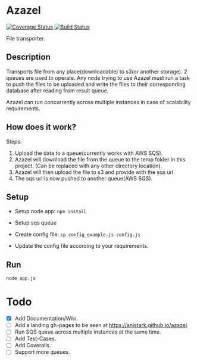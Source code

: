 # Azazel

[![Coverage Status](https://coveralls.io/repos/github/anistark/azazel/badge.svg)](https://coveralls.io/github/anistark/azazel)
[![Build Status](https://travis-ci.org/anistark/azazel.svg?branch=master)](https://travis-ci.org/anistark/azazel)

File transporter.

## Description

Transports file from any place(downloadable) to s3(or another storage). 2 queues are used to operate. Any node trying to use Azazel must run a task to push the files to be uploaded and write the files to their corresponding database after reading from result queue.

Azazel can run concurrently across multiple instances in case of scalability requirements.

## How does it work?

Steps:
 1. Upload the data to a queue(currently works with AWS SQS).
 2. Azazel will download the file from the queue to the temp folder in this project. (Can be replaced with any other directory location).
 3. Azazel will then upload the file to s3 and provide with the sqs url.
 4. The sqs url is now pushed to another queue(AWS SQS).


## Setup

* Setup node app: `npm install`

* Setup sqs queue

* Create config file: `cp config_example.js config.js`

* Update the config file according to your requirements.

## Run

`node app.js`


# Todo

- [x] Add Documentation/Wiki.
- [ ] Add a landing gh-pages to be seen at https://anistark.github.io/azazel.
- [ ] Run SQS queue across multiple instances at the same time.
- [ ] Add Test-Cases.
- [ ] Add Coveralls.
- [ ] Support more queues.
